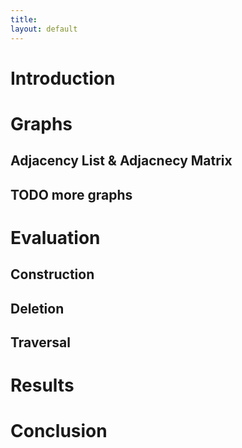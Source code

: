 ```yaml
---
title: 
layout: default
---
```


# Introduction


# Graphs
## Adjacency List & Adjacnecy Matrix

## TODO more graphs

# Evaluation

## Construction
## Deletion
## Traversal 

# Results

# Conclusion